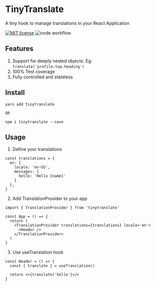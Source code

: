 # TinyTranslate

A tiny hook to manage translations in your React Application

[![MIT license](https://img.shields.io/badge/License-MIT-blue.svg)](https://lbesson.mit-license.org/) ![node workflow](https://github.com/rmdort/tinytranslate/actions/workflows/node.js.yml/badge.svg)

## Features

1. Support for deeply nested objects. Eg: `translate('profile.top.heading')`
2. 100% Test coverage
3. Fully controlled and stateless

## Install

```
yarn add tinytranslate

OR

npm i tinytranslate --save
```

## Usage

1. Define your translations

```
const translations = {
  en: {
    locale: 'en-US',
    messages: {
      hello: 'Hello {name}'
    }
  },
}
```

2. Add TranslationProvider to your app

```
import { TranslationProvider } from 'tinytranslate'

const App = () => {
  return (
    <TranslationProvider translations={translations} locale='en'>
      <Header />
    </TranslationProvider>
  )
}

```

3. Use useTranslation hook

```
const Header = () => {
  const { translate } = useTranslation()

  return <>{translate('hello'}</>
}
```
